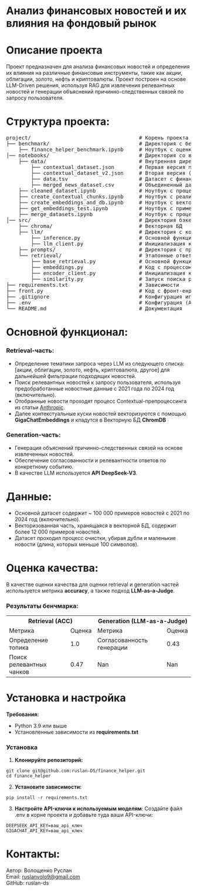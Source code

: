 # Анализ финансовых новостей и их влияния на фондовый рынок

# Описание проекта
Проект предназначен для анализа финансовых новостей и определения их влияния на различные финансовые инструменты, такие как акции, облигации, золото, нефть и криптовалюты. Проект построен на основе LLM-Driven решения, используя RAG для извлечения релевантных новостей и генерации объяснений причинно-следственных связей по запросу пользователя.

# Структура проекта:
<pre>
project/                                   # Корень проекта        
├── benchmark/                             # Директория с бенчмарком         
    ├── finance_helper_benchmark.ipynb     # Ноутбук с оценкой модели и пайплайна        
│── notebooks/                             # Директория со всеми экспериментами и прототипированием пайплайнов        
    ├── data/                              # Внутренняя директория с данными в формате .csv, .json и etc.       
        ├── contextual_dataset.json        # Первая версия предобработанного датасета с новостям      
        ├── contextual_dataset_v2.json     # Вторая версия (более актуальная) предобработанного датасета с новостям       
        ├── data.tsv                       # Датасет с финансовыми новостями      
        ├── merged_news_dataset.csv        # Объединенный датасет с финансовыми новостями из всех поддерживаемых источников      
    ├── cleaned_dataset.ipynb              # Ноутбук с процессом предобработки датасета    
    ├── create_contextual_chunks.ipynb     # Ноутбук с реализацией Contextual-Retrieval новостей из датасет    
    ├── create_embeddings_and_db.ipynb     # Ноутбук с векторизацией датасета и сохранением в Векторную БД      
    ├── get_embeddings_test.ipynb          # Ноутбук с примеров получения эмбеддингов текстов      
    ├── merge_datasets.ipynb               # Ноутбук с процессом объединения датасетов из поддерживаемых источников      
│── src/                                   # Директория бэкенда проекта       
    ├── chroma/                            # Векторная БД      
    ├── llm/                               # Директория с кодом для работы с LLM     
        ├── inference.py                   # Основной функционал вызова LLM      
        ├── llm_client.py                  # Инициализация клиента API LLM      
    ├── prompts/                           # Директория с промптами для всех вызовов LLM     
    └── retrieval/                         # Эталонные ответы     
        ├── base_retrieval.py              # Основной функционал вызова Retrieval-части     
        ├── embeddings.py                  # Код с процессом векторизации текста     
        ├── encoder_client.py              # Инициализация клиента API Encoder-модели     
        ├── similarity.py                  # Запуск поиска релевантных чанков из Векторной БД     
├── requirements.txt                       # Зависимости           
├── front.py                               # Код с фронт-ендом    
├── .gitignore                             # Конфигурация игнорирований ненужных файлов      
├── .env                                   # Конфигурация (API-ключи)       
└── README.md                              # Документация        
</pre>

# Основной функционал:

### Retrieval-часть:
- Определение тематики запроса через LLM из следующего списка: [акции, облигации, золото, нефть, криптовалюта, другое] для дальнейшей фильтрации подходящих новостей.
- Поиск релевантных новостей к запросу пользователя, используя предобработанные новостные данные с 2021 года по 2024 год (включительно).
- Отобранные новости проходят процесс Contextual-препроцессинга из статьи [Anthropic](https://www.anthropic.com/news/contextual-retrieval).
- Далее контекстуальные куски новостей векторизуются с помощью **GigaChatEmbeddings** и кладутся в Векторную БД **ChromDB**

### Generation-часть:
- Генерация объяснений причинно-следственных связей на основе извлеченных новостей.
- Обеспечение согласованности и релевантности ответов по конкретному событию.
- В качестве LLM используется **API DeepSeek-V3**.

# Данные:

- Основной датасет содержит ~ 100 000 примеров новостей с 2021 по 2024 год (включительно).
- Векторизованная часть, хранящаяся в векторной БД, содержит более 12 000 примеров новостей.
- Датасет проходил процесс очистки, убирая дубли и маленькие новости (длина, которых меньше 100 символов).

# Оценка качества:

В качестве оценки качества для оценки retrieval и generation частей используется метрика **accuracy**, а также подход **LLM-as-a-Judge**.

### Результаты бенчмарка:

<table>
  <tr>
    <th colspan="2">Retrieval (ACC)</th>
    <th colspan="2">Generation (LLM-as-a-Judge)</th>
  </tr>
  <tr>
    <td>Метрика</td>
    <td>Оценка</td>
    <td>Метрика</td>
    <td>Оценка</td>
  </tr>
  <tr>
    <td>Определение топика</td>
    <td>1.0</td>
    <td>Согласованность генерации</td>
    <td>0.43</td>
  </tr>
  <tr>
    <td>Поиск релевантных чанков</td>
    <td>0.47</td>
    <td>Nan</td>
    <td>Nan</td>
  </tr>
</table>

# Установка и настройка

**Требования:** 
- Python 3.9 или выше
- Установленные зависимости из **requirements.txt**

### Установка
1. **Клонируйте репозиторий:**
```
git clone git@github.com:ruslan-DS/finance_helper.git
cd finance_helper
```

2. **Установите зависимости:**
```
pip install -r requirements.txt
```

3. **Настройте API-ключи к используемым моделям**:
Создайте файл .env в корне проекта и добавьте туда ваши API-ключи:
```
DEEPSEEK_API_KEY=ваш_api_ключ
GIGACHAT_API_KEY=ваш_api_ключ
```

# Контакты:
Автор: Волощенко Руслан   
Email: ruslanvolo9@gmail.com   
GitHub: ruslan-ds   

